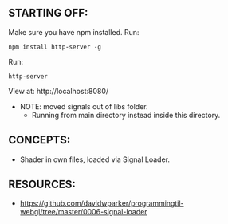 ## STARTING OFF:

Make sure you have npm installed.
Run:
```
npm install http-server -g
```

Run:
```
http-server
```

View at: http://localhost:8080/

* NOTE: moved signals out of libs folder.
  * Running from main directory instead inside this directory.

## CONCEPTS:

* Shader in own files, loaded via Signal Loader.

## RESOURCES:

* https://github.com/davidwparker/programmingtil-webgl/tree/master/0006-signal-loader
